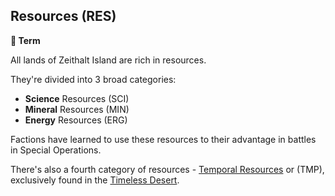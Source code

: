 ## Resources (RES)

**📑 Term**

All lands of Zeithalt Island are rich in resources.

They're divided into 3 broad categories:
- **Science** Resources (SCI)
- **Mineral** Resources (MIN)
- **Energy** Resources (ERG)

Factions have learned to use these resources to their advantage in battles in Special Operations.

There's also a fourth category of resources - [Temporal Resources](temporal_resources.md) or (TMP), exclusively found in the [Timeless Desert](timeless_desert.md).
<!---
keywords: sci, min, erg, tmp, science, mineral, energy, temporal
aliases: Science Resources, Mineral Resources, Energy Resources
-->